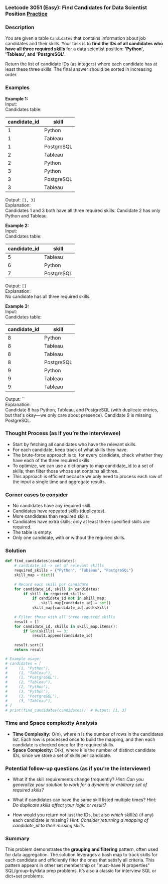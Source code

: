 ### Leetcode 3051 (Easy): Find Candidates for Data Scientist Position [Practice](https://leetcode.com/problems/find-candidates-for-data-scientist-position)

### Description  
You are given a table `Candidates` that contains information about job candidates and their skills.
Your task is to **find the IDs of all candidates who have all three required skills** for a data scientist position: **'Python', 'Tableau', and 'PostgreSQL'**.

Return the list of candidate IDs (as integers) where each candidate has at least these three skills. The final answer should be sorted in increasing order.

### Examples  

**Example 1:**  
Input:  
Candidates table:

| candidate_id | skill        |
|--------------|-------------|
| 1            | Python      |
| 1            | Tableau     |
| 1            | PostgreSQL  |
| 2            | Tableau     |
| 2            | Python      |
| 3            | Python      |
| 3            | PostgreSQL  |
| 3            | Tableau     |

Output: `[1, 3]`  
Explanation:  
Candidates 1 and 3 both have all three required skills. Candidate 2 has only Python and Tableau.

**Example 2:**  
Input:  
Candidates table:

| candidate_id | skill        |
|--------------|-------------|
| 5            | Tableau     |
| 6            | Python      |
| 7            | PostgreSQL  |

Output: `[]`  
Explanation:  
No candidate has all three required skills.

**Example 3:**  
Input:  
Candidates table:

| candidate_id | skill     |
|--------------|-----------|
| 8            | Python    |
| 8            | Tableau   |
| 8            | Tableau   |
| 8            | PostgreSQL|
| 9            | Python    |
| 9            | Tableau   |
| 9            | Tableau   |

Output: ``  
Explanation:  
Candidate 8 has Python, Tableau, and PostgreSQL (with duplicate entries, but that's okay—we only care about presence). Candidate 9 is missing PostgreSQL.

### Thought Process (as if you’re the interviewee)  
- Start by fetching all candidates who have the relevant skills.
- For each candidate, keep track of what skills they have.
- The brute-force approach is to, for every candidate, check whether they have each of the three required skills.
- To optimize, we can use a dictionary to map candidate_id to a set of skills; then filter those whose set contains all three.
- This approach is efficient because we only need to process each row of the input a single time and aggregate results.

### Corner cases to consider  
- No candidates have any required skill.
- Candidates have repeated skills (duplicates).
- More candidates than required skills.
- Candidates have extra skills; only at least three specified skills are required.
- The table is empty.
- Only one candidate, with or without the required skills.

### Solution

```python
def find_candidates(candidates):
    # candidate_id -> set of relevant skills
    required_skills = {"Python", "Tableau", "PostgreSQL"}
    skill_map = dict()
    
    # Record each skill per candidate
    for candidate_id, skill in candidates:
        if skill in required_skills:
            if candidate_id not in skill_map:
                skill_map[candidate_id] = set()
            skill_map[candidate_id].add(skill)
    
    # Filter those with all three required skills
    result = []
    for candidate_id, skills in skill_map.items():
        if len(skills) == 3:
            result.append(candidate_id)
    
    result.sort()
    return result

# Example usage:
# candidates = [
#     (1, "Python"),
#     (1, "Tableau"),
#     (1, "PostgreSQL"),
#     (2, "Tableau"),
#     (2, "Python"),
#     (3, "Python"),
#     (3, "PostgreSQL"),
#     (3, "Tableau"),
# ]
# print(find_candidates(candidates))  # Output: [1, 3]
```

### Time and Space complexity Analysis  

- **Time Complexity:** O(n), where n is the number of rows in the candidates list. Each row is processed once to build the mapping, and then each candidate is checked once for the required skills.
- **Space Complexity:** O(k), where k is the number of distinct candidate IDs, since we store a set of skills per candidate.

### Potential follow-up questions (as if you’re the interviewer)  

- What if the skill requirements change frequently?
  *Hint: Can you generalize your solution to work for a dynamic or arbitrary set of required skills?*

- What if candidates can have the same skill listed multiple times?
  *Hint: Do duplicate skills affect your logic or result?*

- How would you return not just the IDs, but also *which* skill(s) (if any) each candidate is missing?
  *Hint: Consider returning a mapping of candidate_id to their missing skills.*

### Summary
This problem demonstrates the **grouping and filtering** pattern, often used for data aggregation. The solution leverages a hash map to track skills for each candidate and efficiently filter the ones that satisfy all criteria. This pattern appears in other set membership or "must-have N properties" SQL/group-by/data prep problems. It’s also a classic for interview SQL or dict+set problems.